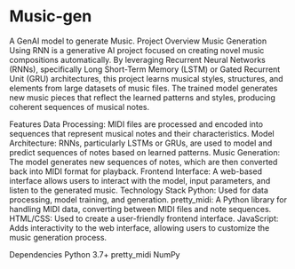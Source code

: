 # Music-gen
A GenAI model to generate Music.
Project Overview
Music Generation Using RNN is a generative AI project focused on creating novel music compositions automatically. By leveraging Recurrent Neural Networks (RNNs), specifically Long Short-Term Memory (LSTM) or Gated Recurrent Unit (GRU) architectures, this project learns musical styles, structures, and elements from large datasets of music files. The trained model generates new music pieces that reflect the learned patterns and styles, producing coherent sequences of musical notes.

Features
Data Processing: MIDI files are processed and encoded into sequences that represent musical notes and their characteristics.
Model Architecture: RNNs, particularly LSTMs or GRUs, are used to model and predict sequences of notes based on learned patterns.
Music Generation: The model generates new sequences of notes, which are then converted back into MIDI format for playback.
Frontend Interface: A web-based interface allows users to interact with the model, input parameters, and listen to the generated music.
Technology Stack
Python: Used for data processing, model training, and generation.
pretty_midi: A Python library for handling MIDI data, converting between MIDI files and note sequences.
HTML/CSS: Used to create a user-friendly frontend interface.
JavaScript: Adds interactivity to the web interface, allowing users to customize the music generation process.

Dependencies
Python 3.7+
pretty_midi
NumPy
